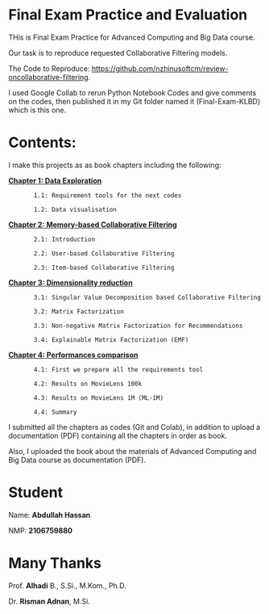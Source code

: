 # Final Exam Practice and Evaluation
THis is Final Exam Practice for Advanced Computing and Big Data course.

Our task is to reproduce requested Collaborative Filtering models.

The Code to Reproduce: https://github.com/nzhinusoftcm/review-oncollaborative-filtering.

I used Google Collab to rerun Python Notebook Codes and give comments on the codes, then published it in my Git folder named it (Final-Exam-KLBD) which is this one.


# Contents:

I make this projects as as book chapters including the following:

**<a href='https://github.com/abdullahui/Final-Exam-KLBD/blob/main/Ch1_DataExploration.ipynb'>Chapter 1: Data Exploration</a>**

           1.1: Requirement tools for the next codes
           
           1.2: Data visualisation
           
**<a href='https://github.com/abdullahui/Final-Exam-KLBD/blob/main/Ch2_Memory_basedCollaborativeFiltering.ipynb'>Chapter 2: Memory-based Collaborative Filtering</a>**

           2.1: Introduction
           
           2.2: User-based Collaborative Filtering
           
           2.3: Item-based Collaborative Filtering
           
           
**<a href='https://github.com/abdullahui/Final-Exam-KLBD/blob/main/Ch3_DimensionalityReduction.ipynb'>Chapter 3: Dimensionality reduction</a>**

           3.1: Singular Value Decomposition based Collaborative Filtering
           
           3.2: Matrix Factorization
           
           3.3: Non-negative Matrix Factorization for Recommendations
           
           3.4: Explainable Matrix Factorization (EMF)
           
           
**<a href='https://github.com/abdullahui/Final-Exam-KLBD/blob/main/Ch4_PerformancesComparison.ipynb'>Chapter 4: Performances comparison</a>**

           4.1: First we prepare all the requirements tool
           
           4.2: Results on MovieLens 100k
           
           4.3: Results on MovieLens 1M (ML-1M)
           
           4.4: Summary
           

I submitted all the chapters as codes (Git and Colab), in addition to upload a documentation (PDF) containing all the chapters in order as book.

Also, I uploaded the book about the materials of Advanced Computing and Big Data course as documentation (PDF).

# Student
Name: **Abdullah Hassan**

NMP: **2106759880**

# Many Thanks
Prof. **Alhadi** B., S.Si., M.Kom., Ph.D.

Dr. **Risman Adnan**, M.Si.


